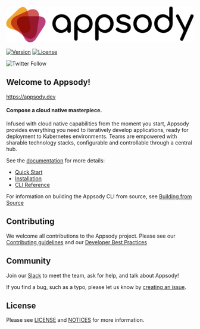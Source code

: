 [![](https://raw.githubusercontent.com/appsody/website/master/src/images/appsody_full_logo.svg?sanitize=true)](https://appsody.dev)

[![Version](https://img.shields.io/github/v/release/appsody/appsody?style=for-the-badge)](https://github.com/appsody/appsody/releases/latest)
[![License](https://img.shields.io/github/license/appsody/appsody?style=for-the-badge)](https://www.apache.org/licenses/LICENSE-2.0)

![Twitter Follow](https://img.shields.io/twitter/follow/appsodydev?style=social)

## Welcome to Appsody!
<https://appsody.dev>

#### Compose a cloud native masterpiece.

Infused with cloud native capabilities from the moment you start, Appsody provides everything you need to iteratively develop applications, ready for deployment to Kubernetes environments. Teams are empowered with sharable technology stacks, configurable and controllable through a central hub.

See the [documentation](https://appsody.dev/docs) for more details:
* [Quick Start](https://appsody.dev/docs/getting-started/quick-start)
* [Installation](https://appsody.dev/docs/getting-started/installation)
* [CLI Reference](https://appsody.dev/docs/using-appsody/cli-commands)

For information on building the Appsody CLI from source, see [Building from Source](build.md)

## Contributing

We welcome all contributions to the Appsody project. Please see our [Contributing guidelines](https://github.com/appsody/website/blob/master/CONTRIBUTING.md)
and our [Developer Best Practices](https://github.com/appsody/appsody/blob/master/DEVELOPER-BEST-PRACTICES.md)

## Community

Join our [Slack](https://appsody-slack.eu-gb.mybluemix.net/) to meet the team, ask for help, and talk about Appsody!

If you find a bug, such as a typo, please let us know by [creating an issue](https://github.com/appsody/appsody/issues/new).

## License

Please see [LICENSE](https://github.com/appsody/docs/blob/master/LICENSE) and [NOTICES](https://github.com/appsody/website/blob/master/NOTICE.md) for more information.
